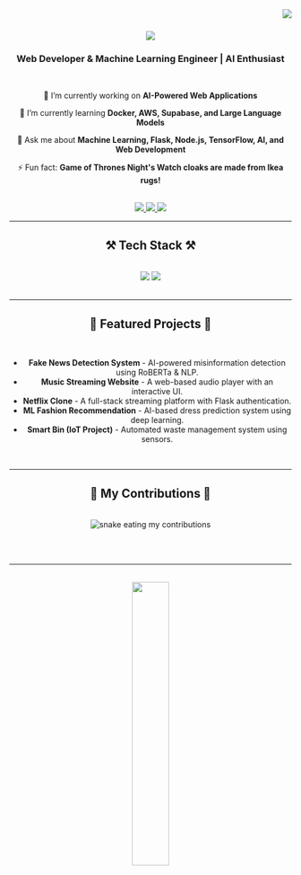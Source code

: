 <img align="right" src="https://visitor-badge.laobi.icu/badge?page_id=vishwab07.vishwab07" />

<!-- Tech Stack -->
<div align="center">

<h1 align="center">
    <img src="https://readme-typing-svg.herokuapp.com/?font=Righteous&size=35&center=true&vCenter=true&width=500&height=70&duration=4000&lines=Hi+There!+👋;+I'm+Vishwa+B!;" />
</h1>


<h3 align="center">Web Developer & Machine Learning Engineer | AI Enthusiast</h3>

<br/>

<div align="center">
 
 🔭 I’m currently working on **AI-Powered Web Applications**
 
 🌱 I’m currently learning **Docker, AWS, Supabase, and Large Language Models**

💬 Ask me about **Machine Learning, Flask, Node.js, TensorFlow, AI, and Web Development**

⚡ Fun fact: **Game of Thrones Night's Watch cloaks are made from Ikea rugs!**

</div>

<br/>

<div align="center"> 
  <a href="mailto:b.vishwa0786@gmail.com">
    <img src="https://img.shields.io/badge/Gmail-333333?style=for-the-badge&logo=gmail&logoColor=red" />
  </a>
  <a href="https://linkedin.com/in/vishwa-b" target="_blank">
    <img src="https://img.shields.io/badge/LinkedIn-0077B5?style=for-the-badge&logo=linkedin&logoColor=white" />
  </a>
  <a href="https://vishwab07.github.io" target="_blank">
     <img src="https://img.shields.io/badge/Portfolio-FF5722?style=for-the-badge&logo=todoist&logoColor=white" />
  </a>
</div>

 <hr/>
 
<h2 align="center">⚒️ Tech Stack ⚒️</h2>
<br/>
<div align="center">
    <img src="https://skillicons.dev/icons?i=react,html,css,bootstrap,tailwind,vscode,github,figma,git,flask,postgresql,mongodb" />
    <img src="https://skillicons.dev/icons?i=python,javascript,java,c,tensorflow,pytorch,keras,aws,nodejs,express,firebase,docker" />
</div>

<br/>
<hr/>

<h2 align="center">🚀 Featured Projects 🚀</h2>
<br/>
<ul>
    <li><strong>Fake News Detection System</strong> - AI-powered misinformation detection using RoBERTa & NLP.</li>
    <li><strong>Music Streaming Website</strong> - A web-based audio player with an interactive UI.</li>
    <li><strong>Netflix Clone</strong> - A full-stack streaming platform with Flask authentication.</li>
    <li><strong>ML Fashion Recommendation</strong> - AI-based dress prediction system using deep learning.</li>
    <li><strong>Smart Bin (IoT Project)</strong> - Automated waste management system using sensors.</li>
</ul>

<br/>
<hr/>

<h2 align="center">🐍 My Contributions 🐍</h2>
<br/>
<div align="center">
  <img alt="snake eating my contributions" src="https://raw.githubusercontent.com/vishwab07/vishwab07/output/github-contribution-grid-snake.svg" />
</div>

<br><br/>
<!-- Stats -->


<hr/>


<br/>

<div align="center">
  <img src="https://github-readme-stats.vercel.app/api/top-langs/?username=technologyhell&theme=aura&hide_border=true&include_all_commits=true&count_private=true&layout=compact" width="36%" /> </br>
</div>
